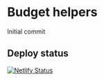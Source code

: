 # Budget helpers

Initial commit

## Deploy status

[![Netlify Status](https://api.netlify.com/api/v1/badges/115baec8-59d1-42d9-a54a-5eaaf196b9db/deploy-status)](https://app.netlify.com/sites/wordstuck/deploys)
